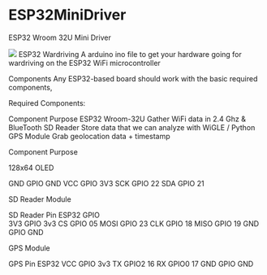 

# ESP32MiniDriver
ESP32 Wroom 32U Mini Driver




 

<img src="https://docs.espressif.com/projects/esp-idf/en/latest/esp32/_images/esp32-devkitC-v4-pinout.png">
ESP32 Wardriving
A arduino ino file to get your hardware going for wardriving on the ESP32 WiFi microcontroller 

Components
Any ESP32-based board should work with the basic required components,  


Required Components:

Component	Purpose
ESP32 Wroom-32U 	Gather WiFi data in 2.4 Ghz & BlueTooth 
SD Reader	Store data that we can analyze with WiGLE / Python
GPS Module	Grab geolocation data + timestamp


Component	Purpose

128x64 OLED	

GND GPIO GND 
VCC GPIO 3V3
SCK GPIO 22
SDA GPIO 21

SD Reader Module

SD Reader Pin	ESP32 GPIO	 
3V3  GPIO  3v3
CS GPIO 05
MOSI GPIO 23 
CLK GPIO 18
MISO GPIO 19
GND GPIO GND 

 
GPS Module

GPS Pin	ESP32
VCC    GPIO	 3v3
TX	    GPIO2	16
RX     GPIO0	17
GND    GPIO  GND
